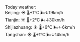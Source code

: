 Today weather:  
Beijing: ☀️ 🌡️+1°C 🌬️↓19km/h  
Tianjin: ☀️ 🌡️+2°C 🌬️↓30km/h  
Shijiazhuang: ☀️ 🌡️+6°C 🌬️←6km/h  
Tangshan: ☀️ 🌡️+1°C 🌬️↓14km/h  

